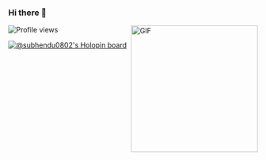 ### Hi there 👋
<img align="right" alt="GIF" height="256px" src="[https://www.google.com/url?sa=i&url=https%3A%2F%2Fwww.tumpik.com%2Ftag%2FI%2520want%2520to%2520eat%2520your%2520pancreas%25C2%25A0%2520gif&psig=AOvVaw07ytVoA0E2HbrbFUFsYA_X&ust=1671364202546000&source=images&cd=vfe&ved=0CBAQjRxqFwoTCPCG6v7KgPwCFQAAAAAdAAAAABAJ](https://tenor.com/0bYs.gif)"/>![Profile views](https://gpvc.arturio.dev/Hiroto77)

<!--
**Subhendu0802/Subhendu0802** is a ✨ _special_ ✨ repository because its `README.md` (this file) appears on your GitHub profile.

Here are some ideas to get you started:

- 🔭 I’m currently working on ...
- 🌱 I’m currently learning ...
- 👯 I’m looking to collaborate on ...
- 🤔 I’m looking for help with ...
- 💬 Ask me about ...
- 📫 How to reach me: ...
- 😄 Pronouns: ...
- ⚡ Fun fact: ...
-->

[![@subhendu0802's Holopin board](https://holopin.me/subhendu0802)](https://holopin.io/@subhendu0802)

